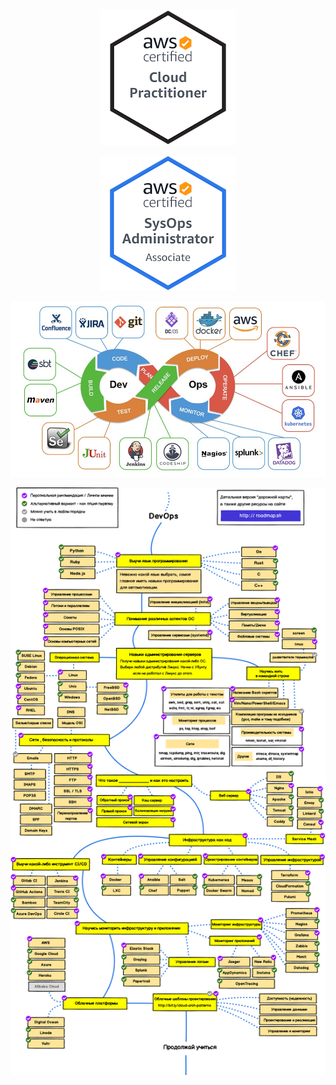 <div style="text-align:center;">
<p style="text-align:center;"><img src="aws-certified-cloud-practitioner.png"></p>
<p style="text-align:center;"><img src="aws-certified-sysops-administrator-associate.png"></p>
<p><img src="devops.jpeg"></p>

<p><img src="devops2.jpg"></p>
</div>